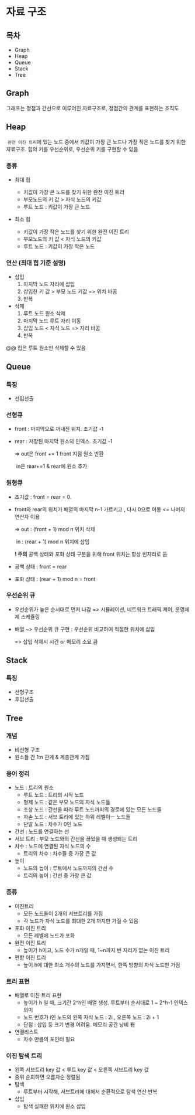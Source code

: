 # 자료 구조

## 목차

- Graph
- Heap
- Queue
- Stack
- Tree



## Graph

그래프는 정점과 간선으로 이루어진 자료구조로, 정점간의 관계를 표현하는 조직도



## Heap

​	`완전 이진 트리`에 있는 노드 중에서 키값이 가장 큰 노드나 가장 작은 노드를 찾기 위한 자료구조. 힙의 키를 우선순위로, 우선순위 키를 구현할 수 있음

### 종류

- 최대 힙
  - 키값이 가장 큰 노드를 찾기 위한 완전 이진 트리
  - 부모노드의 키 값 > 자식 노드의 키값
  - 루트 노드 : 키값이 가장 큰 노드

- 최소 힙
  - 키값이 가장 작은 노드를 찾기 위한 완전 이진 트리
  - 부모노드의 키 값 < 자식 노드의 키값
  - 루트 노드 : 키값이 가장 작은 노드

### 연산 (최대 힙 기준 설명)

- 삽입
  1. 마지막 노드 자리에 삽입
  2. 삽입한 키 값 > 부모 노드 키값 => 위치 바꿈
  3. 반복
- 삭제
  1. 루트 노드 원소 삭제
  2. 마지막 노드 루트 자리 이동
  3. 삽입 노드 < 자식 노드 => 자리 바꿈
  4. 반복

@@ 힙은 루트 원소만 삭제할 수 있음



## Queue

 ### 특징

- 선입선출

### 선형큐

- front : 마지막으로 꺼내진 위치. 초기값 -1

- rear : 저장된 마지막 원소의 인덱스. 초기값 -1

  => out은 front += 1 front 지점 원소 반환

  ​	  in은 rear+=1 & rear에 원소 추가

### 원형큐

- 초기값 : front = rear = 0. 

- front와 rear의 위치가 배열의 마지막 n-1 가르키고 , 다시 0으로 이동 <= 나머지 연산자 이용

  => out : (front + 1) mod n 위치 삭제

  ​      in  : (rear + 1) mod n 위치에 삽입

  **! 주의** 공백 상태와 포화 상태 구분을 위해 front 위치는 항상 빈자리로 둠

- 공백 상태 : front = rear

- 포화 상태 : (rear + 1) mod n = front



### 우선순위 큐

- 우선순위가 높은 순서대로 먼저 나감 => 시뮬레이션, 네트워크 트래픽 제어, 운영체제 스케쥴링

- 배열 ~> 우선순위 큐 구현 : 우선순위 비교하여 적절한 위치에 삽입

  => 삽입 삭제시 시간 or 메모리 소요 큼

## Stack

### 특징

- 선형구조
- 후입선출



## Tree

### 개념

- 비선형 구조
- 원소들 간 1:n 관계 & 계층관계 가짐



### 용어 정리

- 노드 : 트리의 원소
  - 루트 노드 : 트리의 시작 노드
  - 형제 노드 : 같은 부모 노드의 자식 노드들
  - 조상 노드 : 간선을 따라 루트 노드까지의 경로에 있는 모든 노드들
  - 자손 노드 : 서브 트리에 있는 하위 레벨이ㅡ 노드들
  - 단말 노드 : 차수가 0인 노드
- 간선 : 노드를 연결하는 선
- 서브 트리 : 부모 노드와의 간선을 끊었을 때 생성되는 트리
- 차수 : 노드에 연결된 자식 노드의 수
  - 트리의 차수 : 차수들 중 가장 큰 값
- 높이
  - 노드의 높이 : 루트에서 노드까지의 간선 수
  - 트리의 높이 : 간선 중 가장 큰 값



### 종류

- 이진트리
  - 모든 노드들이 2개의 서브트리를 가짐
  - 각 노드가 자식 노드를 최대한 2개 까지만 가질 수 있음
- 포화 이진 트리
  - 모든 레벨에 노드가 포화
- 완전 이진 트리
  - 높이가 h이고, 노드 수가 n개일 때, 1~n까지 빈 자리가 없는 이진 트리
- 편향 이진 트리
  - 높이 h에 대한 최소 개수의 노드를 가지면서, 한쪽 방향의 자식 노드만 가짐



### 트리 표현

- 배열로 이진 트리 표현
  - 높이가 h 일 때, 크기간 2^h인 배열 생성. 루트부터 순서대로 1 ~ 2^h-1 인덱스 의미
  - 노드 번호가 i인 노드의 왼쪽 자식 노드 : 2i , 오른쪽 노드 : 2i + 1
  - 단점 : 삽입 등 크기 변경 어려움. 메모리 공간 낭비 有
- 연결리스트
  - 차수 만큼의 포인터 필요



### 이진 탐색 트리

- 왼쪽 서브트리 key 값 < 루트 key 값 < 오른쪽 서브트리 key 값
- 중위 순회하면 오름차순 정렬됨
- 탐색
  - 루트부터 시작해, 서브트리에 대해서 순환적으로 탐색 연산 반복
- 삽입
  - 탐색 실패한 위치에 원소 삽입
